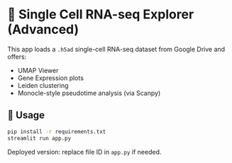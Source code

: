 # 🧬 Single Cell RNA-seq Explorer (Advanced)

This app loads a `.h5ad` single-cell RNA-seq dataset from Google Drive and offers:
- UMAP Viewer
- Gene Expression plots
- Leiden clustering
- Monocle-style pseudotime analysis (via Scanpy)

## 🚀 Usage
```bash
pip install -r requirements.txt
streamlit run app.py
```

Deployed version: replace file ID in `app.py` if needed.
